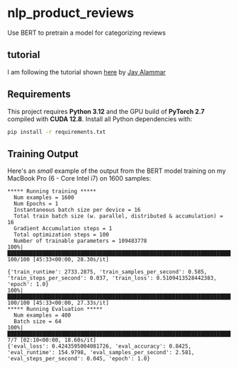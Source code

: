 # nlp_product_reviews
Use BERT to pretrain a model for categorizing reviews

## tutorial
I am following the tutorial shown [here](http://jalammar.github.io/a-visual-guide-to-using-bert-for-the-first-time/) by [Jay Alammar](https://twitter.com/JayAlammar)

## Requirements
This project requires **Python 3.12** and the GPU build of **PyTorch 2.7**
compiled with **CUDA 12.8**. Install all Python dependencies with:

```bash
pip install -r requirements.txt
```

## Training Output

Here's an *small* example of the output from the BERT model training on my MacBook Pro (6 - Core Intel i7) on 1600 samples:
```
***** Running training *****
  Num examples = 1600
  Num Epochs = 1
  Instantaneous batch size per device = 16
  Total train batch size (w. parallel, distributed & accumulation) = 16
  Gradient Accumulation steps = 1
  Total optimization steps = 100
  Number of trainable parameters = 109483778
100%|█████████████████████████████████████████████████████████████████████████████████████████████████████████████████████████████████████████████████████████████████████████| 100/100 [45:33<00:00, 28.30s/it]
```

```
{'train_runtime': 2733.2875, 'train_samples_per_second': 0.585, 'train_steps_per_second': 0.037, 'train_loss': 0.5109413528442383, 'epoch': 1.0}
100%|█████████████████████████████████████████████████████████████████████████████████████████████████████████████████████████████████████████████████████████████████████████| 100/100 [45:33<00:00, 27.33s/it]
***** Running Evaluation *****
  Num examples = 400
  Batch size = 64
100%|█████████████████████████████████████████████████████████████████████████████████████████████████████████████████████████████████████████████████████████████████████████████| 7/7 [02:10<00:00, 18.60s/it]
{'eval_loss': 0.4243595004081726, 'eval_accuracy': 0.8425, 'eval_runtime': 154.9798, 'eval_samples_per_second': 2.581, 'eval_steps_per_second': 0.045, 'epoch': 1.0}
```
